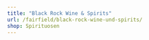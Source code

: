 ```yaml
---
title: "Black Rock Wine & Spirits"
url: /fairfield/black-rock-wine-und-spirits/
shop: Spirituosen
---
```


